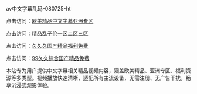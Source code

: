 av中文字幕乱码-080725-ht

点击访问：<a href="https://tfda.pages.dev/">欧美精品中文字幕亚洲专区</a>

点击访问：<a href="https://bsdf-5f5.pages.dev/">精品乱子伦一区二区三区</a>

点击访问：<a href="https://cfad.pages.dev/">久久久国产精品福利免费</a>

点击访问：<a href="https://gfd-5xg.pages.dev/">99久久综合国产精品免费</a>

本站专为用户提供中文字幕相关精品视频内容，涵盖欧美精品、亚洲专区、福利资源等多类型。视频播放快速清晰，适配所有主流设备，无需注册、无广告干扰，畅享沉浸式观影体验。

<span style="display:none;">[Canonical link](https://github.com/phu20250708/phu1 ）</span>
